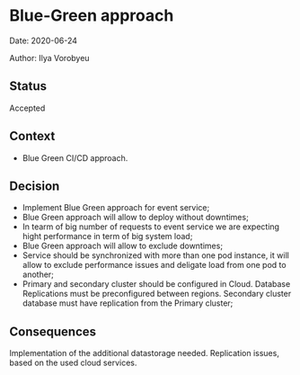 # Blue-Green approach

Date: 2020-06-24

Author: Ilya Vorobyeu

## Status
Accepted

## Context

- Blue Green CI/CD approach.

## Decision

- Implement Blue Green approach for event service;
- Blue Green approach will allow to deploy without downtimes;
- In tearm of big number of requests to event service we are expecting hight performance in term of big system load;
- Blue Green approach will allow to exclude downtimes;
- Service should be synchronized with more than one pod instance, it will allow to exclude performance issues and deligate load from one pod to another;
- Primary and secondary cluster should be configured in Cloud. Database Replications must be preconfigured between regions. Secondary cluster database must have replication from the Primary cluster;

## Consequences

Implementation of the additional datastorage needed. Replication issues, based on the used cloud services.